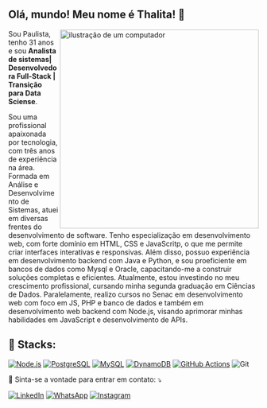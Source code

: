 ## Olá, mundo! Meu nome é <strong>Thalita</strong>! 👋

<img src="https://raw.githubusercontent.com/MicaelliMedeiros/micaellimedeiros/master/image/computer-illustration.png" alt="ilustração de um computador" min-width="400px" max-width="400px" width="400px" align="right">

<p align="left"> 
  Sou Paulista, tenho 31 anos e sou <strong>Analista de sistemas| Desenvolvedora Full-Stack | Transição para Data Sciense</strong>.

Sou uma profissional apaixonada por tecnologia, com três anos de experiência na área. Formada em Análise e Desenvolvimento de Sistemas, atuei em diversas frentes do desenvolvimento de software.
Tenho especialização em desenvolvimento web, com forte domínio em HTML, CSS e JavaScritp, o que me permite criar interfaces interativas e responsivas. Além disso, possuo experiência em desenvolvimento backend com Java e Python,
e sou proeficiente em bancos de dados como Mysql e Oracle, capacitando-me a construir soluções completas e eficientes.
Atualmente, estou investindo no meu crescimento profissional, cursando minha segunda graduação em Ciências de Dados. Paralelamente, realizo cursos no Senac em desenvolvimento web com foco em JS, PHP e banco de dados e também em desenvolvimento web backend
com Node.js, visando aprimorar minhas habilidades em JavaScript e desenvolvimento de APIs.


<h2 align="left">
 🦄 Stacks:
</h2>



[![Node.js](https://img.shields.io/badge/Node.js-339933?style=for-the-badge&logo=node.js&logoColor=white)](https://nodejs.org/)
[![PostgreSQL](https://img.shields.io/badge/PostgreSQL-336791?style=for-the-badge&logo=postgresql&logoColor=white)](https://www.postgresql.org/)
[![MySQL](https://img.shields.io/badge/MySQL-4479A1?style=for-the-badge&logo=mysql&logoColor=white)](https://www.mysql.com/)
[![DynamoDB](https://img.shields.io/badge/DynamoDB-4053D6?style=for-the-badge&logo=amazonaws&logoColor=white)](https://aws.amazon.com/dynamodb/)
[![GitHub Actions](https://img.shields.io/badge/GitHub%20Actions-2088FF?style=for-the-badge&logo=github-actions&logoColor=white)](https://github.com/features/actions)
![Git](https://img.shields.io/badge/Git-E34F26?style=for-the-badge&logo=git&logoColor=white)

<p align="left">
  💌 Sinta-se a vontade para entrar em contato: ⤵️
</p>

<a href="https://www.linkedin.com/in/thalita-marques-/" title="LinkedIn" target="_blank">
<img src="https://img.shields.io/badge/LinkedIn-0077B5?style=for-the-badge&logo=linkedin&logoColor=white" alt="LinkedIn"/></a>

<a href="https://wa.me/+5511913619897" title="WhatsApp" target="_blank">
<img src="https://img.shields.io/badge/WhatsApp-25D366?style=for-the-badge&logo=whatsapp&logoColor=white" alt="WhatsApp"/></a>

<a href="https://www.instagram.com/tthalli.m/" title="Instagram" target="_blank">
<img src="https://img.shields.io/badge/Instagram-E4405F?style=for-the-badge&logo=instagram&logoColor=white" alt="Instagram"/></a>
<br>
